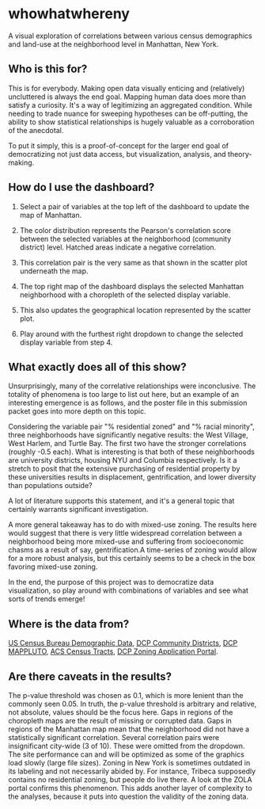 # whowhatwhereny
A visual exploration of correlations between various census demographics and land-use at the neighborhood level in Manhattan, New York.

## Who is this for?

This is for everybody. Making open data visually enticing and (relatively) uncluttered is always the end goal. Mapping human data does more than satisfy a curiosity. It's a way of legitimizing an aggregated condition. While needing to trade nuance for sweeping hypotheses can be off-putting, the ability to show statistical relationships is hugely valuable as a corroboration of the anecdotal.
	
To put it simply, this is a proof-of-concept for the larger end goal of democratizing not just data access, but visualization, analysis, and theory-making.


## How do I use the dashboard?		

1. Select a pair of variables at the top left of the dashboard to update the map of Manhattan.
	
2. The color distribution represents the Pearson's correlation score between the selected variables at the neighborhood (community district) level. Hatched areas indicate a negative correlation.
	
3. This correlation pair is the very same as that shown in the scatter plot underneath the map.
	
4. The top right map of the dashboard displays the selected Manhattan neighborhood with a choropleth of the selected display variable. 
	
5. This also updates the geographical location represented by the scatter plot.
	
6. Play around with the furthest right dropdown to change the selected display variable from step 4.

## What exactly does all of this show?

Unsurprisingly, many of the correlative relationships were inconclusive. The totality of phenomena is too large to list out here, but an example of an interesting emergence is as follows, and the poster file in this submission packet goes into more depth on this topic.
	
Considering the variable pair "% residential zoned" and "% racial minority", three neighborhoods have significantly negative results: the West Village, West Harlem, and Turtle Bay. The first two have the stronger correlations (roughly -0.5 each). What is interesting is that both of these neighborhoods are university districts, housing NYU and Columbia respectively. Is it a stretch to posit that the extensive purchasing of residential property by these universities results in displacement, gentrification, and lower diversity than populations outside?
	
A lot of literature supports this statement, and it's a general topic that certainly warrants significant investigation.
	
A more general takeaway has to do with mixed-use zoning. The results here would suggest that there is very little widespread correlation between a neighborhood being more mixed-use and suffering from socioeconomic chasms as a result of say, gentrification.A time-series of zoning would allow for a more robust analysis, but this certainly seems to be a check in the box favoring mixed-use zoning.
	
In the end, the purpose of this project was to democratize data visualization, so play around with combinations of variables and see what sorts of trends emerge!

## Where is the data from?
<p>    
                <a href = "https://data.census.gov/"> US Census Bureau Demographic Data</a>, 
                <a href = "https://data.cityofnewyork.us/City-Government/Community-Districts/yfnk-k7r4"> DCP Community Districts</a>,
                <a href = "https://data.cityofnewyork.us/City-Government/Primary-Land-Use-Tax-Lot-Output-PLUTO-/64uk-42ks"> 
                DCP MAPPLUTO</a>,
                <a href = "https://data.cityofnewyork.us/City-Government/2020-Census-Tracts-Mapped/weqx-t5xr"> 
                ACS Census Tracts</a>,
                <a href = "https://data.cityofnewyork.us/City-Government/Zoning-Application-Portal-ZAP-Project-Data/hgx4-8ukb"> 
                DCP Zoning Application Portal</a>.
                </p>


## Are there caveats in the results?
  The p-value threshold was chosen as 0.1, which is more lenient than the commonly seen 0.05. 
               In truth, the p-value threshold is arbitrary and relative, not absolute, values should be the focus here. 
               Gaps in regions of the choropleth maps are the result of missing or corrupted data. 
               Gaps in regions of the Manhattan map mean that the neighborhood did not have a statistically significant correlation. 
               Several correlation pairs were insignificant city-wide (3 of 10). These were omitted from the dropdown. 
               The site performance can and will be optimized as some of the graphics load slowly (large file sizes). 
               Zoning in New York is sometimes outdated in its labeling and not necessarily abided by. For instance, 
               Tribeca supposedly contains no residential zoning, but people do live there. A look at the ZOLA portal confirms this phenomenon. 
               This adds another layer of complexity to the analyses, because it puts into question the validity of the zoning data. 
